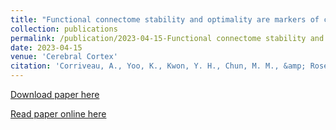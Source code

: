 ```yaml
---
title: "Functional connectome stability and optimality are markers of cognitive performance"
collection: publications
permalink: /publication/2023-04-15-Functional connectome stability and optimality are markers of cognitive performance
date: 2023-04-15
venue: 'Cerebral Cortex'
citation: 'Corriveau, A., Yoo, K., Kwon, Y. H., Chun, M. M., &amp; Rosenberg, M. D. (2022). Functional connectome stability and optimality are markers of cognitive performance. Cerebral Cortex (New York, NY), 33(8), 5025–5041. https://doi.org/10.1093/cercor/bhac396'
---
```


<a href='http://annacorriveau.github.io/files/FCStability_CerebralCortex.pdf'>Download paper here</a>

<a href='https://academic.oup.com/cercor/article/33/8/5025/6833647'>Read paper online here</a>
